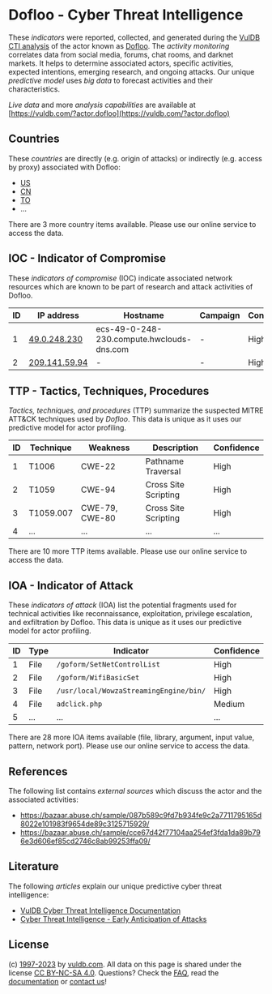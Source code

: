 # Dofloo - Cyber Threat Intelligence

These _indicators_ were reported, collected, and generated during the [VulDB CTI analysis](https://vuldb.com/?kb.cti) of the actor known as [Dofloo](https://vuldb.com/?actor.dofloo). The _activity monitoring_ correlates data from social media, forums, chat rooms, and darknet markets. It helps to determine associated actors, specific activities, expected intentions, emerging research, and ongoing attacks. Our unique _predictive model_ uses _big data_ to forecast activities and their characteristics.

_Live data_ and more _analysis capabilities_ are available at [https://vuldb.com/?actor.dofloo](https://vuldb.com/?actor.dofloo)

## Countries

These _countries_ are directly (e.g. origin of attacks) or indirectly (e.g. access by proxy) associated with Dofloo:

* [US](https://vuldb.com/?country.us)
* [CN](https://vuldb.com/?country.cn)
* [TO](https://vuldb.com/?country.to)
* ...

There are 3 more country items available. Please use our online service to access the data.

## IOC - Indicator of Compromise

These _indicators of compromise_ (IOC) indicate associated network resources which are known to be part of research and attack activities of Dofloo.

ID | IP address | Hostname | Campaign | Confidence
-- | ---------- | -------- | -------- | ----------
1 | [49.0.248.230](https://vuldb.com/?ip.49.0.248.230) | ecs-49-0-248-230.compute.hwclouds-dns.com | - | High
2 | [209.141.59.94](https://vuldb.com/?ip.209.141.59.94) | - | - | High

## TTP - Tactics, Techniques, Procedures

_Tactics, techniques, and procedures_ (TTP) summarize the suspected MITRE ATT&CK techniques used by _Dofloo_. This data is unique as it uses our predictive model for actor profiling.

ID | Technique | Weakness | Description | Confidence
-- | --------- | -------- | ----------- | ----------
1 | T1006 | CWE-22 | Pathname Traversal | High
2 | T1059 | CWE-94 | Cross Site Scripting | High
3 | T1059.007 | CWE-79, CWE-80 | Cross Site Scripting | High
4 | ... | ... | ... | ...

There are 10 more TTP items available. Please use our online service to access the data.

## IOA - Indicator of Attack

These _indicators of attack_ (IOA) list the potential fragments used for technical activities like reconnaissance, exploitation, privilege escalation, and exfiltration by Dofloo. This data is unique as it uses our predictive model for actor profiling.

ID | Type | Indicator | Confidence
-- | ---- | --------- | ----------
1 | File | `/goform/SetNetControlList` | High
2 | File | `/goform/WifiBasicSet` | High
3 | File | `/usr/local/WowzaStreamingEngine/bin/` | High
4 | File | `adclick.php` | Medium
5 | ... | ... | ...

There are 28 more IOA items available (file, library, argument, input value, pattern, network port). Please use our online service to access the data.

## References

The following list contains _external sources_ which discuss the actor and the associated activities:

* https://bazaar.abuse.ch/sample/087b589c9fd7b934fe9c2a7711795165d8022e101983f9654de89c3125715929/
* https://bazaar.abuse.ch/sample/cce67d42f77104aa254ef3fda1da89b796e3d606ef85cd2746c8ab99253ffa09/

## Literature

The following _articles_ explain our unique predictive cyber threat intelligence:

* [VulDB Cyber Threat Intelligence Documentation](https://vuldb.com/?kb.cti)
* [Cyber Threat Intelligence - Early Anticipation of Attacks](https://www.scip.ch/en/?labs.20201022)

## License

(c) [1997-2023](https://vuldb.com/?kb.changelog) by [vuldb.com](https://vuldb.com/?kb.about). All data on this page is shared under the license [CC BY-NC-SA 4.0](https://creativecommons.org/licenses/by-nc-sa/4.0/). Questions? Check the [FAQ](https://vuldb.com/?kb.faq), read the [documentation](https://vuldb.com/?kb) or [contact us](https://vuldb.com/?contact)!
